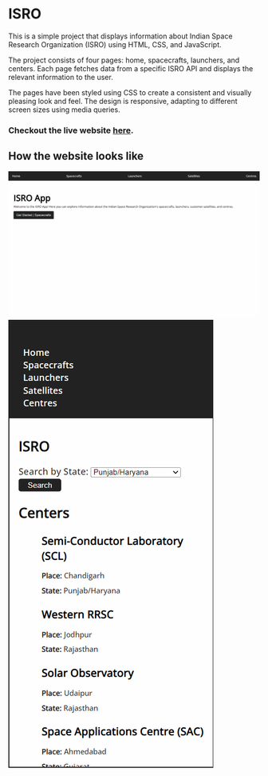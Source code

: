 # ISRO

This is a simple project that displays information about Indian Space Research Organization (ISRO) using HTML, CSS, and JavaScript.

The project consists of four pages: home, spacecrafts, launchers, and centers. Each page fetches data from a specific ISRO API and displays the relevant information to the user.

The pages have been styled using CSS to create a consistent and visually pleasing look and feel. The design is responsive, adapting to different screen sizes using media queries.

### Checkout the live website [here](https://isro-api-data.vercel.app/).

## How the website looks like

![desktop](./isro-desktop.gif)
![mobile](./isro-mobile.gif)
